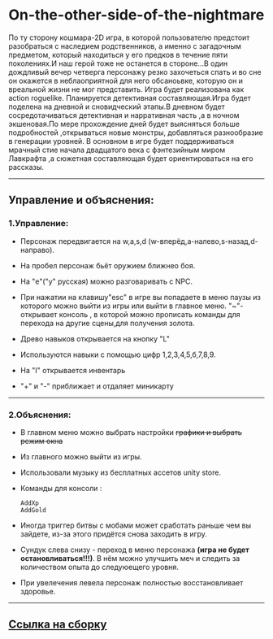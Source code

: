 # **On-the-other-side-of-the-nightmare**
По ту сторону кошмара-2D игра, в которой пользователю предстоит разобраться с наследием родственников, а именно с загадочным предметом, который находиться у его предков в течение пяти поколениях.И наш герой тоже не останется в стороне...В один дождливый вечер четверга персонажу резко захочеться спать и во сне он окажется в неблаоприятной для него обсаноьвке, которую он и вреальной жизни не мог представить.
Игра будет реализована как action roguelike. Планируется детективная составляющая.Игра будет поделена на дневной и сновидческий этапы.В дневном будет сосредотачиваться детективная и нарративная часть ,а в ночном экшеновая.По мере
прохождение дней будет выясняться больше подробностей ,открываться новые монстры, добавляться разнообразие в генерации уровней.
В основном в игре будет поддерживаться мрачный стие начала двадцатого века с фэнтезийным миром Лавкрафта ,а сюжетная составляющая будет ориентироваться на его рассказы.
___

## **Управление и объяснения:**


### **1.Управление:**

+ Персонаж передвигается на w,a,s,d (w-вперёд,a-налево,s-назад,d-направо).

+ На пробел персонаж бьёт оружием ближнео боя.

+ На "e"("у" русская) можно разговаривать с NPC.

+ При нажатии на клавишу"esc" в игре вы попадаете в меню паузы из которого можно выйти из игры или выйти в главное меню.
  "~"-открывает консоль , в которой можно прописать команды для перехода на другие сцены,для получения золота.
  
+ Древо навыков открывается на кнопку "L"

+ Используются навыки с помощью цифр 1,2,3,4,5,б,7,8,9.

+ На "I" открывается инвентарь

+ "+" и "-" приближает и отдаляет миникарту


___

### **2.Объяснения:**

+ В главном меню можно выбрать настройки ~~графики и выбрать режим окна~~

+ Из главного можно выйти из игры.

+ Использовали музыку из бесплатных ассетов unity store.

+ Команды для консоли :
  ```
  AddXp
  AddGold
  ```
 + Иногда триггер битвы с мобами может сработать раньше чем вы зайдете, из-за этого придётся снова заходить в игру.
 
 + Сундук слева снизу - переход в меню персонажа **(игра не будет остановливаться!!!)**. В нём можно улучшить меч и следить за количеством опыта до следуюещего уровня.

 + При увелечения левела персонаж полностью восстановливает здоровье.
___
## [Ссылка на сборку](https://drive.google.com/file/d/1JkSz0cadvFyN0092Tp-TI6DVSp0e_Hp9/view)

